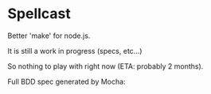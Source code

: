 

# Spellcast

Better 'make' for node.js.

It is still a work in progress (specs, etc...)

So nothing to play with right now (ETA: probably 2 months).



Full BDD spec generated by Mocha:


